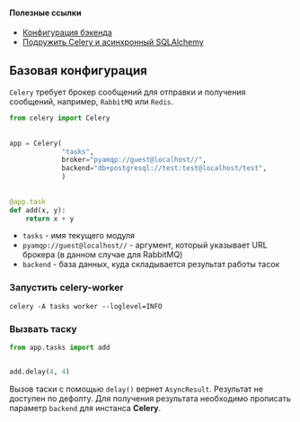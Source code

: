 
#### Полезные ссылки

- [Конфигурация бэкенда](https://docs.celeryq.dev/en/stable/userguide/configuration.html#conf-database-result-backend)
- [Подружить Celery и асинхронный SQLAlchemy](https://habr.com/ru/articles/721186/)


## Базовая конфигурация

`Celery` требует брокер сообщений для отправки и получения сообщений, например, `RabbitMQ` или `Redis`.

```python
from celery import Celery  
  
  
app = Celery(
			 "tasks", 
			 broker="pyamqp://guest@localhost//",
			 backend="db+postgresql://test:test@localhost/test",
			 )  
  
  
@app.task  
def add(x, y):  
    return x + y
```

- `tasks` - имя текущего модуля
- `pyamqp://guest@localhost//` - аргумент, который указывает URL брокера (в данном случае для RabbitMQ) 
- `backend` - база данных, куда складывается результат работы тасок

### Запустить celery-worker

```shell
celery -A tasks worker --loglevel=INFO
```

### Вызвать таску 

```python
from app.tasks import add


add.delay(4, 4)
```

Вызов таски с помощью `delay()` вернет `AsyncResult`. Результат не доступен по дефолту. Для получения результата необходимо прописать параметр `backend` для инстанса **Celery**.


